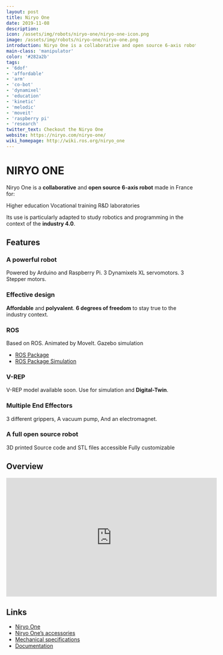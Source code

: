 ```yaml
---
layout: post
title: Niryo One
date: 2019-11-08
description:
icon: /assets/img/robots/niryo-one/niryo-one-icon.png
image: /assets/img/robots/niryo-one/niryo-one.png
introduction: Niryo One is a collaborative and open source 6-axis robot made in France for : Higher education, Vocational training and R&D laboratories. Its use is particularly adapted to study robotics and programming in the context of industry 4.0.
main-class: 'manipulator'
color: '#282a2b'
tags:
- '6dof'
- 'affordable'
- 'arm'
- 'co-bot'
- 'dynamixel'
- 'education'
- 'kinetic'
- 'melodic'
- 'moveit'
- 'raspberry pi'
- 'research'
twitter_text: Checkout the Niryo One
website: https://niryo.com/niryo-one/
wiki_homepage: http://wiki.ros.org/niryo_one
---
```


# NIRYO ONE

Niryo One is a **collaborative** and **open source** **6-axis robot** made in France for:

Higher education
Vocational training
R&D laboratories

Its use is particularly adapted to study robotics and programming in the context of the **industry 4.0**.

## Features

### A powerful robot
Powered by Arduino and Raspberry Pi.
3 Dynamixels XL servomotors.
3 Stepper motors.

### Effective design
**Affordable** and **polyvalent**.
**6 degrees of freedom** to stay true to the industry context.

### ROS
Based on ROS.
Animated by MoveIt.
Gazebo simulation

- [ROS Package](https://github.com/NiryoRobotics/niryo_one_ros)
- [ROS Package Simulation](https://github.com/NiryoRobotics/niryo_one_ros_simulation)

### V-REP
V-REP model available soon.
Use for simulation and **Digital-Twin**.

### Multiple End Effectors
3 different grippers,
A vacuum pump,
And an electromagnet.

### A full open source robot
3D printed 
Source code and STL files accessible
Fully customizable 

## Overview

<iframe width="560" height="315" src="https://youtu.be/QUqCi0_axxI" frameborder="0" allow="accelerometer; autoplay; encrypted-media; gyroscope; picture-in-picture" allowfullscreen></iframe>

## Links
- [Niryo One](https://niryo.com/niryo-one/)
- [Niryo One’s accessories](https://niryo.com/niryo-one-accessories/)
- [Mechanical specifications](https://niryo.com/docs/niryo-one/user-manual/mechanical-specifications/)
- [Documentation](https://niryo.com/docs/niryo-one/)


